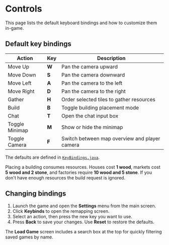 # Controls

This page lists the default keyboard bindings and how to customize them in-game.

## Default key bindings

| Action | Key | Description |
|-------|----|-------------|
| Move Up | **W** | Pan the camera upward |
| Move Down | **S** | Pan the camera downward |
| Move Left | **A** | Pan the camera to the left |
| Move Right | **D** | Pan the camera to the right |
| Gather | **H** | Order selected tiles to gather resources |
| Build | **B** | Toggle building placement mode |
| Chat | **T** | Open the chat input box |
| Toggle Minimap | **M** | Show or hide the minimap |
| Toggle Camera | **F** | Switch between map overview and player camera |

The defaults are defined in [`KeyBindings.java`](../core/src/main/java/net/lapidist/colony/settings/KeyBindings.java).

Placing a building consumes resources. Houses cost **1 wood**, markets cost **5 wood and 2 stone**, and factories require **10 wood and 5 stone**. If you don't have enough resources the build request is ignored.

## Changing bindings

1. Launch the game and open the **Settings** menu from the main screen.
2. Click **Keybinds** to open the remapping screen.
3. Select an action, then press the new key you want to use.
4. Press **Back** to save your changes. Use **Reset** to restore the defaults.

The **Load Game** screen includes a search box at the top for quickly filtering
saved games by name.
